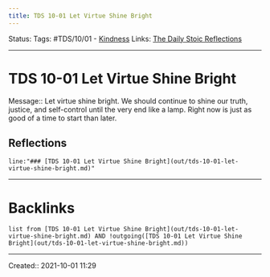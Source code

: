 ```yaml
---
title: TDS 10-01 Let Virtue Shine Bright
---
```

Status:
Tags: #TDS/10/01 - [Kindness](None)
Links: [The Daily Stoic Reflections](out/the-daily-stoic-reflections.md)
___
# TDS 10-01 Let Virtue Shine Bright
Message:: Let virtue shine bright. We should continue to shine our truth, justice, and self-control until the very end like a lamp. Right now is just as good of a time to start than later.


## Reflections
 ```query
line:"### [TDS 10-01 Let Virtue Shine Bright](out/tds-10-01-let-virtue-shine-bright.md)"
```
___
# Backlinks
```dataview
list from [TDS 10-01 Let Virtue Shine Bright](out/tds-10-01-let-virtue-shine-bright.md) AND !outgoing([TDS 10-01 Let Virtue Shine Bright](out/tds-10-01-let-virtue-shine-bright.md))
```
___

Created:: 2021-10-01 11:29

